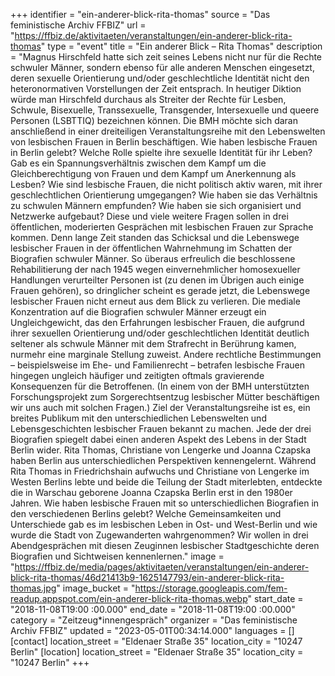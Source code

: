 +++
identifier = "ein-anderer-blick-rita-thomas"
source = "Das feministische Archiv FFBIZ"
url = "https://ffbiz.de/aktivitaeten/veranstaltungen/ein-anderer-blick-rita-thomas"
type = "event"
title = "Ein anderer Blick – Rita Thomas"
description = "Magnus Hirschfeld hatte sich zeit seines Lebens nicht nur für die Rechte schwuler Männer, sondern ebenso für alle anderen Menschen eingesetzt, deren sexuelle Orientierung und/oder geschlechtliche Identität nicht den heteronormativen Vorstellungen der Zeit entsprach. In heutiger Diktion würde man Hirschfeld durchaus als Streiter der Rechte für Lesben, Schwule, Bisexuelle, Transsexuelle, Transgender, Intersexuelle und queere Personen (LSBTTIQ) bezeichnen können. Die BMH möchte sich daran anschließend in einer dreiteiligen Veranstaltungsreihe mit den Lebenswelten von lesbischen Frauen in Berlin beschäftigen.
Wie haben lesbische Frauen in Berlin gelebt? Welche Rolle spielte ihre sexuelle Identität für ihr Leben? Gab es ein Spannungsverhältnis zwischen dem Kampf um die Gleichberechtigung von Frauen und dem Kampf um Anerkennung als Lesben? Wie sind lesbische Frauen, die nicht politisch aktiv waren, mit ihrer geschlechtlichen Orientierung umgegangen? Wie haben sie das Verhältnis zu schwulen Männern empfunden? Wie haben sie sich organisiert und Netzwerke aufgebaut? Diese und viele weitere Fragen sollen in drei öffentlichen, moderierten Gesprächen mit lesbischen Frauen zur Sprache kommen.
Denn lange Zeit standen das Schicksal und die Lebenswege lesbischer Frauen in der öffentlichen Wahrnehmung im Schatten der Biografien schwuler Männer. So überaus erfreulich die beschlossene Rehabilitierung der nach 1945 wegen einvernehmlicher homosexueller Handlungen verurteilter Personen ist (zu denen im Übrigen auch einige Frauen gehören), so dringlicher scheint es gerade jetzt, die Lebenswege lesbischer Frauen nicht erneut aus dem Blick zu verlieren. Die mediale Konzentration auf die Biografien schwuler Männer erzeugt ein Ungleichgewicht, das den Erfahrungen lesbischer Frauen, die aufgrund ihrer sexuellen Orientierung und/oder geschlechtlichen Identität deutlich seltener als schwule Männer mit dem Strafrecht in Berührung kamen, nurmehr eine marginale Stellung zuweist. Andere rechtliche Bestimmungen – beispielsweise im Ehe- und Familienrecht – betrafen lesbische Frauen hingegen ungleich häufiger und zeitigten oftmals gravierende Konsequenzen für die Betroffenen. (In einem von der BMH unterstützten Forschungsprojekt zum Sorgerechtsentzug lesbischer Mütter beschäftigen wir uns auch mit solchen Fragen.)
Ziel der Veranstaltungsreihe ist es, ein breites Publikum mit den unterschiedlichen Lebenswelten und Lebensgeschichten lesbischer Frauen bekannt zu machen. Jede der drei Biografien spiegelt dabei einen anderen Aspekt des Lebens in der Stadt Berlin wider. Rita Thomas, Christiane von Lengerke und Joanna Czapska haben Berlin aus unterschiedlichen Perspektiven kennengelernt. Während Rita Thomas in Friedrichshain aufwuchs und Christiane von Lengerke im Westen Berlins lebte und beide die Teilung der Stadt miterlebten, entdeckte die in Warschau geborene Joanna Czapska Berlin erst in den 1980er Jahren. Wie haben lesbische Frauen mit so unterschiedlichen Biografien in den verschiedenen Berlins gelebt? Welche Gemeinsamkeiten und Unterschiede gab es im lesbischen Leben in Ost- und West-Berlin und wie wurde die Stadt von Zugewanderten wahrgenommen? Wir wollen in drei Abendgesprächen mit diesen Zeuginnen lesbischer Stadtgeschichte deren Biografien und Sichtweisen kennenlernen."
image = "https://ffbiz.de/media/pages/aktivitaeten/veranstaltungen/ein-anderer-blick-rita-thomas/46d21413b9-1625147793/ein-anderer-blick-rita-thomas.jpg"
image_bucket = "https://storage.googleapis.com/fem-readup.appspot.com/ein-anderer-blick-rita-thomas.webp"
start_date = "2018-11-08T19:00 :00.000"
end_date = "2018-11-08T19:00 :00.000"
category = "Zeitzeug*innengespräch"
organizer = "Das feministische Archiv FFBIZ"
updated = "2023-05-01T00:34:14.000"
languages = []
[contact]
location_street = "Eldenaer Straße 35"
location_city = "10247 Berlin"
[location]
location_street = "Eldenaer Straße 35"
location_city = "10247 Berlin"
+++